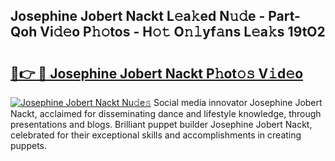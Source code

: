## Josephine Jobert Nackt L𝚎a𝚔ed N𝚞𝚍e - Part-Qoh Vi𝚍𝚎o P𝚑𝚘tos - H𝚘𝚝 O𝚗𝚕yf𝚊ns L𝚎a𝚔s 19tO2

# <h2><a href="http://kf72cyb.oniu.top/?m=Josephine+Jobert+Nackt">🔗👉 🔴 Josephine Jobert Nackt P𝚑ot𝚘𝚜 V𝚒d𝚎o</a></h2>

[![Josephine Jobert Nackt Nu𝚍e𝚜](https://i.imgur.com/0qMVB7G.gif)](http://kf72cyb.oniu.top/?m=Josephine+Jobert+Nackt)
Social media innovator Josephine Jobert Nackt, acclaimed for disseminating dance and lifestyle knowledge, through presentations and blogs. Brilliant puppet builder Josephine Jobert Nackt, celebrated for their exceptional skills and accomplishments in creating puppets.  
